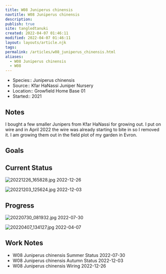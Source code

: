 ```yaml
---
title: W08 Juniperus chinensis
navtitle: W08 Juniperus chinensis
description: 
publish: true
site: tangledtanuki
created: 2022-04-07 01:46:11
modified: 2022-04-07 01:46:11
layout: layouts/article.njk
tags: 
permalink: /articles/w08_juniperus_chinensis.html
aliases:
  - W08 Juniperus chinensis
  - W08
---
```


- Species:: Juniperus chinensis
- Source:: Kfar HaNassi Juniper Nursery
- Location::  Growfield Home Base 01
- Started:: 2021
## Notes 

I bought a few smaller Junipers from Kfar HaNassi for growing out. I put on wire and in April 2022 the wire was already starting to bite in so I removed it. I am growing them out in the field plot of my garden in Evron.
## Goals


## Current Status

![20221226_165828.jpg](/img/20221226_165828.jpg)
2022-12-26

![20221203_125624.jpg](/img/20221203_125624.jpg)
2022-12-03

## Progress

![20220730_081932.jpg](/img/20220730_081932.jpg)
2022-07-30

![20220407_134127.jpg](/img/20220407_134127.jpg)
2022-04-07

## Work Notes

- W08 Juniperus chinensis Summer Status 2022-07-30
- W08 Juniperus chinensis Autumn Status 2022-12-03
- W08 Juniperus chinensis Wiring 2022-12-26

